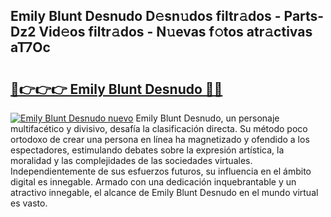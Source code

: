 ## Emily Blunt Desnudo D𝚎sn𝚞dos filtr𝚊dos - Parts-Dz2 Vid𝚎os filtr𝚊dos - N𝚞evas f𝚘tos atr𝚊ctivas aT7Oc

# <h2><a href="http://mb5zdw.tromn.icu/?c=Emily+Blunt+Desnudo">🔗👉👉👉 Emily Blunt Desnudo 🔗🔗</a></h2>

[![Emily Blunt Desnudo nuevo](https://i.imgur.com/pEAQMta.gif)](http://mb5zdw.tromn.icu/?c=Emily+Blunt+Desnudo)
Emily Blunt Desnudo, un personaje multifacético y divisivo, desafía la clasificación directa. Su método poco ortodoxo de crear una persona en línea ha magnetizado y ofendido a los espectadores, estimulando debates sobre la expresión artística, la moralidad y las complejidades de las sociedades virtuales. Independientemente de sus esfuerzos futuros, su influencia en el ámbito digital es innegable. Armado con una dedicación inquebrantable y un atractivo innegable, el alcance de Emily Blunt Desnudo en el mundo virtual es vasto.
